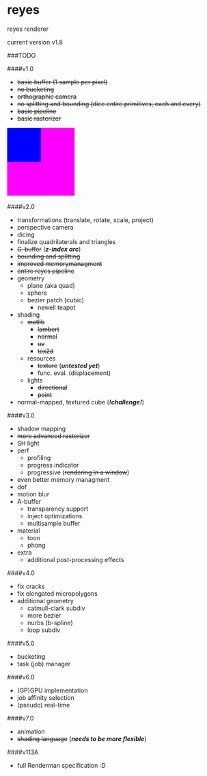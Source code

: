 # reyes
reyes renderer

current version v1.8

###TODO

####v1.0

- ~~basic buffer (1 sample per pixel)~~
- ~~no bucketing~~
- ~~orthographic camera~~
- ~~no splitting and bounding (dice entire primitives, each and every)~~
- ~~basic pipeline~~
- ~~basic rasterizer~~

![First render](log/reyes_first.png "First image")

####v2.0

- transformations (translate, rotate, scale, project)
- perspective camera
- dicing
- finalize quadrilaterals and triangles
- ~~G-buffer~~ (***z-index arc***)
- ~~bounding and splitting~~
- ~~improved memorymanagment~~
- ~~entire reyes pipeline~~
- geometry
    - plane (aka quad)
    - sphere
    - bezier patch (cubic)
        - newell teapot
- shading
    - ~~matlib~~
        - ~~lambert~~
        - ~~normal~~
        - ~~uv~~
        - ~~tex2d~~
    - resources
        - ~~texture~~ (***untested yet***)
        - func. eval. (displacement)
    - lights
        - ~~directional~~
        - ~~point~~
- normal-mapped, textured cube (***!challenge!***)

####v3.0

- shadow mapping
- ~~more advanced rasterizer~~
- SH light
- perf
    - profiling
    - progress indicator
    - progressive (~~rendering in a window~~)
- even better memory managment
- dof
- motion blur
- A-buffer
    - transparency support
    - inject optimizations
    - multisample buffer
- material
    - toon
    - phong
- extra
    - additional post-processing effects

####v4.0

- fix cracks
- fix elongated micropolygons
- additional geometry
    - catmull-clark subdiv
    - more bezier
    - nurbs (b-spline)
    - loop subdiv

####v5.0 

- bucketing
- task (job) manager

####v6.0

- (GP)GPU implementation
- job affinity selection
- (pseudo) real-time

####v7.0

- animation
- ~~shading language~~ (***needs to be more flexible***)

####v113A

- full Renderman specification :D